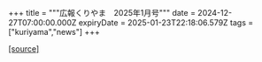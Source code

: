 +++
title = """広報くりやま　2025年1月号"""
date = 2024-12-27T07:00:00.000Z
expiryDate = 2025-01-23T22:18:06.579Z
tags = ["kuriyama","news"]
+++


[[source]](https://www.town.kuriyama.hokkaido.jp/site/koho/29796.html)
